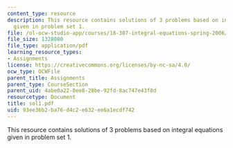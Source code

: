```yaml
---
content_type: resource
description: This resource contains solutions of 3 problems based on integral equations
  given in problem set 1.
file: /ol-ocw-studio-app/courses/18-307-integral-equations-spring-2006/93ee36b2ba76d4c2e632ee6a1ecdf742_sol1.pdf
file_size: 1328080
file_type: application/pdf
learning_resource_types:
- Assignments
license: https://creativecommons.org/licenses/by-nc-sa/4.0/
ocw_type: OCWFile
parent_title: Assignments
parent_type: CourseSection
parent_uid: 4abe0a22-8ee8-28be-92fd-8ac747e43f8d
resourcetype: Document
title: sol1.pdf
uid: 93ee36b2-ba76-d4c2-e632-ee6a1ecdf742
---
```

This resource contains solutions of 3 problems based on integral equations given in problem set 1.